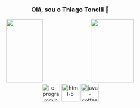    <h3 align="center">Olá, sou o Thiago Tonelli 🌼</h3>

<div align="center">
    <img height="170em" width="44.2%" src="https://github-readme-stats.vercel.app/api?username=thiagkk&show_icons=true&theme=vue-dark"/>  
    <img height="170em" width="48%" src="https://github-readme-stats.vercel.app/api/top-langs/?username=thiagkk&layout=compact&size_weight=0.5&count_weight=0&theme=vue-dark"/>
  </div>

<div style="display: inline_block" align="center">
    <img width="48" height="48" src="https://img.icons8.com/color/48/c-programming.png" alt="c-programming"/>
    <img width="48" height="48" src="https://img.icons8.com/color/48/html-5.png" alt="html-5"/>
    <img width="48" height="48" src="https://img.icons8.com/color/48/java-coffee-cup-logo--v1.png" alt="java-coffee-cup-logo--v1"/>
</div>
